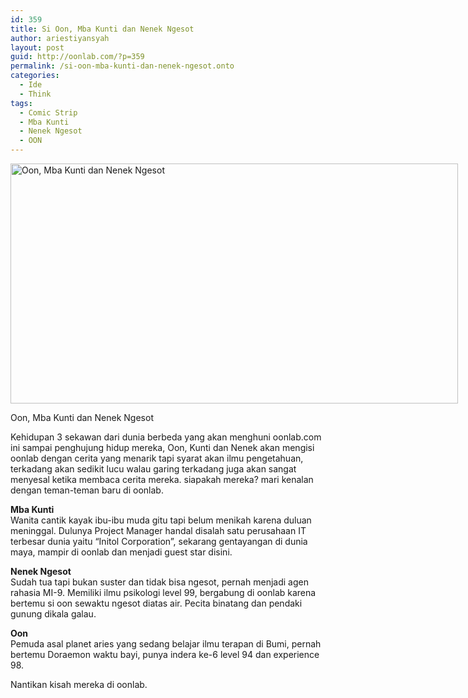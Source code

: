 ```yaml
---
id: 359
title: Si Oon, Mba Kunti dan Nenek Ngesot
author: ariestiyansyah
layout: post
guid: http://oonlab.com/?p=359
permalink: /si-oon-mba-kunti-dan-nenek-ngesot.onto
categories:
  - Ide
  - Think
tags:
  - Comic Strip
  - Mba Kunti
  - Nenek Ngesot
  - OON
---
```

<div id="attachment_360" style="width: 726px" class="wp-caption aligncenter">
  <a href="http://oonlab.com/wp-content/uploads/2014/08/introduce.png"><img class="size-full wp-image-360" src="http://oonlab.com/wp-content/uploads/2014/08/introduce.png" alt="Oon, Mba Kunti dan Nenek Ngesot" width="716" height="384" /></a>
  
  <p class="wp-caption-text">
    Oon, Mba Kunti dan Nenek Ngesot
  </p>
</div>

Kehidupan 3 sekawan dari dunia berbeda yang akan menghuni oonlab.com ini sampai penghujung hidup mereka, Oon, Kunti dan Nenek akan mengisi oonlab dengan cerita yang menarik tapi syarat akan ilmu pengetahuan, terkadang akan sedikit lucu walau garing terkadang juga akan sangat menyesal ketika membaca cerita mereka. siapakah mereka? mari kenalan dengan teman-teman baru di oonlab.

**Mba Kunti**  
Wanita cantik kayak ibu-ibu muda gitu tapi belum menikah karena duluan meninggal. Dulunya Project Manager handal disalah satu perusahaan IT terbesar dunia yaitu &#8220;Initol Corporation&#8221;, sekarang gentayangan di dunia maya, mampir di oonlab dan menjadi guest star disini.

**Nenek Ngesot**  
Sudah tua tapi bukan suster dan tidak bisa ngesot, pernah menjadi agen rahasia MI-9. Memiliki ilmu psikologi level 99, bergabung di oonlab karena bertemu si oon sewaktu ngesot diatas air. Pecita binatang dan pendaki gunung dikala galau.

**Oon**  
Pemuda asal planet aries yang sedang belajar ilmu terapan di Bumi, pernah bertemu Doraemon waktu bayi, punya indera ke-6 level 94 dan experience 98.

Nantikan kisah mereka di oonlab.